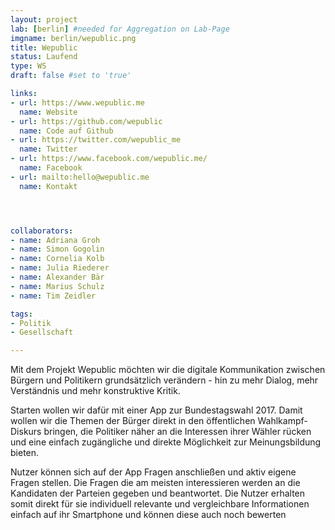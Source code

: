 ```yaml
---
layout: project
lab: [berlin] #needed for Aggregation on Lab-Page
imgname: berlin/wepublic.png
title: Wepublic
status: Laufend
type: WS
draft: false #set to 'true'

links:
- url: https://www.wepublic.me
  name: Website
- url: https://github.com/wepublic
  name: Code auf Github
- url: https://twitter.com/wepublic_me
  name: Twitter
- url: https://www.facebook.com/wepublic.me/
  name: Facebook
- url: mailto:hello@wepublic.me
  name: Kontakt




collaborators:
- name: Adriana Groh
- name: Simon Gogolin
- name: Cornelia Kolb
- name: Julia Riederer
- name: Alexander Bär
- name: Marius Schulz
- name: Tim Zeidler

tags:
- Politik
- Gesellschaft

---
```


Mit dem Projekt Wepublic möchten wir die digitale Kommunikation zwischen Bürgern und Politikern grundsätzlich verändern - hin zu mehr Dialog, mehr Verständnis und mehr konstruktive Kritik.

Starten wollen wir dafür mit einer App zur Bundestagswahl 2017. Damit wollen wir die Themen der Bürger direkt in den öffentlichen Wahlkampf-Diskurs bringen, die Politiker näher an die Interessen ihrer Wähler rücken und eine einfach zugängliche und direkte Möglichkeit zur Meinungsbildung bieten.

Nutzer können sich auf der App Fragen anschließen und aktiv eigene Fragen stellen. Die Fragen die am meisten interessieren werden an die Kandidaten der Parteien gegeben und beantwortet. Die Nutzer erhalten somit direkt für sie individuell relevante und vergleichbare Informationen einfach auf ihr Smartphone und können diese auch noch bewerten

